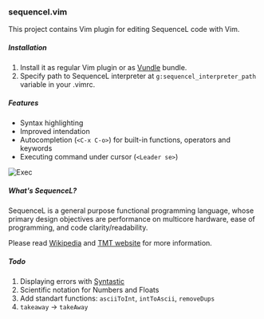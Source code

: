 ### sequencel.vim ###

This project contains Vim plugin for editing SequenceL code with Vim. 

##### Installation #####

1. Install it as regular Vim plugin or as [Vundle](https://github.com/gmarik/vundle) bundle.
2. Specify path to SequenceL interpreter at `g:sequencel_interpreter_path`
   variable in your .vimrc.

##### Features #####

- Syntax highlighting
- Improved intendation
- Autocompletion (`<C-x C-o>`) for built-in functions, operators and keywords
- Executing command under cursor (`<Leader se>`)

![Exec](http://grsmv.com/images/sequencel.vim/executing_function_under_cursor.png)

##### What's SequenceL? #####

SequenceL is a general purpose functional programming language, whose primary design objectives are performance on multicore hardware, ease of programming, and code clarity/readability.

Please read [Wikipedia](http://en.wikipedia.org/wiki/SequenceL) and [TMT website](http://www.texasmulticoretechnologies.com/technology/sequenceL/) for more information.

##### Todo ######

1. Displaying errors with [Syntastic](https://github.com/scrooloose/syntastic)
1. Scientific notation for Numbers and Floats
1. Add standart functions: `asciiToInt`, `intToAscii`, `removeDups`
1. `takeaway` -> `takeAway`
